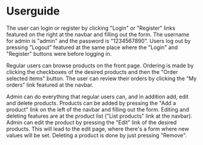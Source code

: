# Userguide

The user can login or register by clicking "Login" or "Register" links featured on the right at the navbar and filling out the form. The username for admin is "admin" and the password is "1234567890". Users log out by pressing "Logout" featured at the same place where the "Login" and "Register" buttons were before logging in.

Regular users can browse products on the front page. Ordering is made by clicking the checkboxes of the desired products and then the "Order selected items" button. The user can review their orders by clicking the "My orders" link featured at the navbar.

Admin can do everything that regular users can, and in addition add, edit and delete products. Products can be added by pressing the "Add a product" link on the left of the navbar and filling out the form. Editing and deleting features are at the product list ("List products" link at the navbar). Admin can edit the product by pressing the "Edit" link of the desired products. This will lead to the edit page, where there's a form where new values will be set. Deleting a product is done by just pressing "Remove".